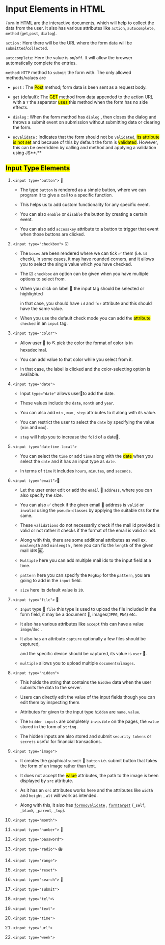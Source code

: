 # Input Elements in HTML

`Form` in HTML are the interactive documents, which will help to collect the data from the user. It also has various attributes like `action`, `autocomplete`, `method` (`get`,`post`, `dialog`).

`action` : Here there will be the URL where the form data will be `submitted`/`collected`.

`autocomplete`: Here the value is `on`/`off`. It will allow the browser automatically complete the entries.

`method`: `HTTP` method to `submit` the form with. The only allowed methods/values are

* `post` : The <mark>Post</mark> method; form data is been sent as a request body.
    
* `get` (default): The <mark>GET</mark> method from data appended to the action URL with a `?` the separator <mark>uses </mark> this method when the form has no side effects.
    
* `dialog` : When the form method has `dialog` , then closes the dialog and throws a submit event on submission without submitting data or clearing the form.
    
* `novalidate` : Indicates that the form should not be `validated`, <mark>its attribute is not set</mark> and because of this by default the form is <mark>validated</mark>. However, this can be overridden by calling and method and applying a validation using JS\*\*.\*\*
    

## <mark>Input Type Elements</mark>

1. `<input type="button">` 🔳
    
    * The type `button` is rendered as a simple button, where we can program it to give a call to a specific function.
        
    * This helps us to add custom functionality for any specific event.
        
    * You can also `enable` or `disable` the button by creating a certain event.
        
    * You can also add `accesskey` attribute to a button to trigger that event when those buttons are clicked.
        
2. `<input type="checkbox">` ☑
    
    * The `boxes` are been rendered where we can tick ✅ them (i.e. ☑ check), in some cases, it may have rounded corners, and it allows you to select the single value which you have checked.
        
    * The ☑ `checkbox` an option can be given when you have multiple options to select from.
        
    * When you click on label 🔖 the input tag should be selected or highlighted
        
        in that case, you should have `id` and `for` attribute and this should have the same value.
        
    * When you use the default check mode you can add the <mark>attribute </mark> `checked` in an `input` tag.
        
3. `<input type="color">`
    
    * Allow user 👤 to ⛏ pick the color the format of color is in hexadecimal.
        
    * You can add value to that color while you select from it.
        
    * In that case, the label is clicked and the color-selecting option is available.
        
4. `<input type="date">`
    
    * Input `type="date"` allows user👤to add the date.
        
    * These values include the `date`, `month` and `year`.
        
    * You can also add `min` , `max` , `step` attributes to it along with its value.
        
    * You can restrict the user to select the `date` by specifying the value (`min` and `max`).
        
    * `step` will help you to increase the `fold` of a date🔢.
        
5. `<input type="datetime-local">`
    
    * You can select the `time` or add `time` along with the <mark>date </mark> when you select the `date` and it has an input type as `date`.
        
    * In terms of `time` it includes `hours`, `minutes`, and `seconds`.
        
6. `<input type="email">`📧
    
    * Let the user enter edit or add the `email` 📧 `address`, where you can also specify the size.
        
    * You can also ✅ check if the given email 📧 address is `valid` or `invalid` using the `pseudo-classes` by applying the suitable `CSS` for the same.
        
    * These `validations` do not necessarily check if the mail id provided is valid or not rather it checks if the format of the email is valid or not.
        
    * Along with this, there are some additional attributes as well ex. `maxlength` and `minlength` , here you can fix the `length` of the given mail id✉ 🆔.
        
    * `Multiple` here you can add multiple mail ids to the input field at a time.
        
    * `pattern` here you can specify the `RegExp` for the `pattern`, you are going to add in the `input` field.
        
    * `size` here its default value is `20`.
        
7. `<input type="file">` 📂
    
    * `Input` type 📂 `file` this type is used to upload the file included in the form field, it may be a document 📄, images(`JPEG`, `PNG`) etc.
        
    * It also has various attributes like `accept` this can have a value `image`/`doc` .
        
    * It also has an attribute `capture` optionally a few files should be captured,
        
        and the specific device should be captured, its value is `user` 👤.
        
    * `multiple` allows you to upload multiple `documents`/`images`.
        
8. `<input type="hidden">`
    
    * This holds the string that contains the `hidden` data when the user submits the data to the server.
        
    * Users can directly edit the value of the input fields though you can edit them by inspecting them.
        
    * Attributes for given to the input type `hidden` are `name`, `value`.
        
    * The `hidden inputs` are completely `invisible` on the pages, the `value` stored in the form of `string` .
        
    * The hidden inputs are also stored and submit `security tokens` or `secrets` useful for financial transactions.
        
9. `<input type="image">`
    
    * It creates the graphical `submit` 🔳 `button` i.e. submit button that takes the form of an image rather than text.
        
    * It does not accept the <mark>value</mark> attributes, the path to the image is been displayed by `src` attribute.
        
    * As it has an `src` attributes works here and the attributes like `width` and `height` , `alt` will work as intended.
        
    * Along with this, it also has [`formnovalidate`](https://developer.mozilla.org/en-US/docs/Web/HTML/Element/input/image#attr-formnovalidate) , [`formtarget`](https://developer.mozilla.org/en-US/docs/Web/HTML/Element/input/image#attr-formtarget) (`_self`, `_blank`*,* `_parent`, `_top`).
        
10. `<input type="month">`
    
11. `<input type="number">` 🔢
    
12. `<input type="password">`
    
13. `<input type="radio">` 📻
    
14. `<input type="range">`
    
15. `<input type="reset">`
    
16. `<input type="search">` 🔎
    
17. `<input type="submit">`
    
18. `<input type="tel">`📞
    
19. `<input type="text">`
    
20. `<input type="time">`
    
21. `<input type="url">`
    
22. `<input type="week">`
